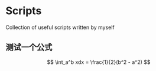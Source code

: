 # Scripts
Collection of useful scripts written by myself

## 测试一个公式

$$
\int_a^b xdx = \frac{1}{2}(b^2 - a^2)
$$
